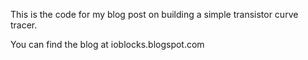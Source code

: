 This is the code for my blog post on building a simple transistor curve tracer.

You can find the blog at ioblocks.blogspot.com

